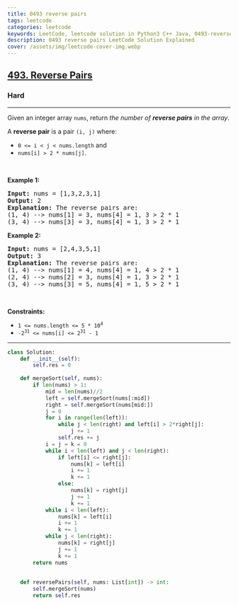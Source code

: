 ```yaml
---
title: 0493 reverse pairs
tags: leetcode
categories: leetcode
keywords: LeetCode, leetcode solution in Python3 C++ Java, 0493-reverse-pairs solution
description: 0493 reverse pairs LeetCode Solution Explained
cover: /assets/img/leetcode-cover-img.webp
---
```



<h2><a href="https://leetcode.com/problems/reverse-pairs/">493. Reverse Pairs</a></h2><h3>Hard</h3><hr><div><p>Given an integer array <code>nums</code>, return <em>the number of <strong>reverse pairs</strong> in the array</em>.</p>

<p>A <strong>reverse pair</strong> is a pair <code>(i, j)</code> where:</p>

<ul>
	<li><code>0 &lt;= i &lt; j &lt; nums.length</code> and</li>
	<li><code>nums[i] &gt; 2 * nums[j]</code>.</li>
</ul>

<p>&nbsp;</p>
<p><strong class="example">Example 1:</strong></p>

<pre><strong>Input:</strong> nums = [1,3,2,3,1]
<strong>Output:</strong> 2
<strong>Explanation:</strong> The reverse pairs are:
(1, 4) --&gt; nums[1] = 3, nums[4] = 1, 3 &gt; 2 * 1
(3, 4) --&gt; nums[3] = 3, nums[4] = 1, 3 &gt; 2 * 1
</pre>

<p><strong class="example">Example 2:</strong></p>

<pre><strong>Input:</strong> nums = [2,4,3,5,1]
<strong>Output:</strong> 3
<strong>Explanation:</strong> The reverse pairs are:
(1, 4) --&gt; nums[1] = 4, nums[4] = 1, 4 &gt; 2 * 1
(2, 4) --&gt; nums[2] = 3, nums[4] = 1, 3 &gt; 2 * 1
(3, 4) --&gt; nums[3] = 5, nums[4] = 1, 5 &gt; 2 * 1
</pre>

<p>&nbsp;</p>
<p><strong>Constraints:</strong></p>

<ul>
	<li><code>1 &lt;= nums.length &lt;= 5 * 10<sup>4</sup></code></li>
	<li><code>-2<sup>31</sup> &lt;= nums[i] &lt;= 2<sup>31</sup> - 1</code></li>
</ul>
</div>

---




```python
class Solution:
    def __init__(self):
        self.res = 0
    
    def mergeSort(self, nums):
        if len(nums) > 1:
            mid = len(nums)//2
            left = self.mergeSort(nums[:mid])
            right = self.mergeSort(nums[mid:])
            j = 0
            for i in range(len(left)):
                while j < len(right) and left[i] > 2*right[j]:
                    j += 1
                self.res += j
            i = j = k = 0
            while i < len(left) and j < len(right):
                if left[i] <= right[j]:
                    nums[k] = left[i]
                    i += 1
                    k += 1
                else:
                    nums[k] = right[j]
                    j += 1
                    k += 1
            while i < len(left):
                nums[k] = left[i]
                i += 1
                k += 1
            while j < len(right):
                nums[k] = right[j]
                j += 1
                k += 1
        return nums
            
    
    def reversePairs(self, nums: List[int]) -> int:
        self.mergeSort(nums)
        return self.res
        
```
